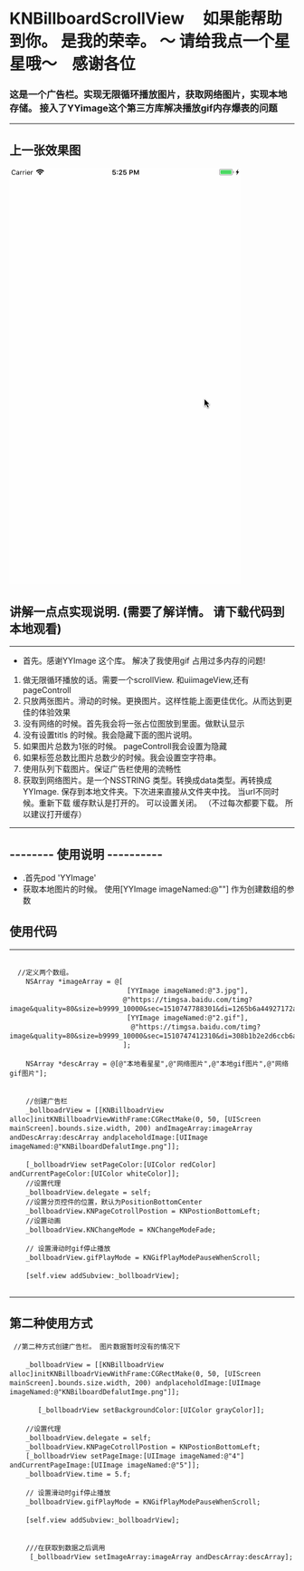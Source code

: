 
# KNBillboardScrollView     如果能帮助到你。 是我的荣幸。 ～ 请给我点一个星星哦～    感谢各位

### 这是一个广告栏。实现无限循环播放图片，获取网络图片，实现本地存储。 接入了YYimage这个第三方库解决播放gif内存爆表的问题  


----
## 上一张效果图

![](https://github.com/krystalName/KNBillboardScrollView/blob/master/billboardView.gif)

## 讲解一点点实现说明. (需要了解详情。 请下载代码到本地观看)

-----
+ 首先。感谢YYImage 这个库。 解决了我使用gif 占用过多内存的问题!
1. 做无限循环播放的话。需要一个scrollView. 和uiimageView,还有pageControll
2. 只放两张图片。滑动的时候。更换图片。这样性能上面更佳优化。从而达到更佳的体验效果
3. 没有网络的时候。首先我会将一张占位图放到里面。做默认显示
4. 没有设置titls 的时候。我会隐藏下面的图片说明。
5. 如果图片总数为1张的时候。 pageControll我会设置为隐藏 
6. 如果标签总数比图片总数少的时候。我会设置空字符串。
7. 使用队列下载图片。保证广告栏使用的流畅性
8. 获取到网络图片。是一个NSSTRING 类型。转换成data类型。再转换成YYImage. 保存到本地文件夹。下次进来直接从文件夹中找。 当url不同时候。重新下载
缓存默认是打开的。 可以设置关闭。 （不过每次都要下载。 所以建议打开缓存）
----

## -------- 使用说明 ----------

+ .首先pod 'YYImage'
+ 获取本地图片的时候。 使用[YYImage imageNamed:@""] 作为创建数组的参数

## 使用代码
----- 
``` objc

  //定义两个数组。
    NSArray *imageArray = @[
                             [YYImage imageNamed:@"3.jpg"],
                            @"https://timgsa.baidu.com/timg?image&quality=80&size=b9999_10000&sec=1510747788301&di=1265b6a44927172a90f3bebcf088ab02&imgtype=0&src=http%3A%2F%2Fh.hiphotos.baidu.com%2Fimage%2Fpic%2Fitem%2F5243fbf2b2119313373b1edd6f380cd791238d67.jpg",
                             [YYImage imageNamed:@"2.gif"],
                              @"https://timgsa.baidu.com/timg?image&quality=80&size=b9999_10000&sec=1510747412310&di=308b1b2e2d6ccb6a35796275fc185eaf&imgtype=0&src=http%3A%2F%2Fimg.zcool.cn%2Fcommunity%2F01f90e593a4ad4a8012193a3dcf03d.gif"
                            ];
    
    NSArray *descArray = @[@"本地看星星",@"网络图片",@"本地gif图片",@"网络gif图片"];
    
    
    //创建广告栏
    _bollboadrView = [[KNBillboadrView alloc]initKNBillboadrViewWithFrame:CGRectMake(0, 50, [UIScreen mainScreen].bounds.size.width, 200) andImageArray:imageArray andDescArray:descArray andplaceholdImage:[UIImage imageNamed:@"KNBilboardDefalutImge.png"]];
    
    [_bollboadrView setPageColor:[UIColor redColor] andCurrentPageColor:[UIColor whiteColor]];
    //设置代理
    _bollboadrView.delegate = self;
    //设置分页控件的位置，默认为PositionBottomCenter
    _bollboadrView.KNPageCotrollPostion = KNPostionBottomLeft;
    //设置动画
    _bollboadrView.KNChangeMode = KNChangeModeFade;
    
    // 设置滑动时gif停止播放
    _bollboadrView.gifPlayMode = KNGifPlayModePauseWhenScroll;
    
    [self.view addSubview:_bollboadrView];
    
```
-----

## 第二种使用方式

``` objc
 //第二种方式创建广告栏。 图片数据暂时没有的情况下
  
    _bollboadrView = [[KNBillboadrView alloc]initKNBillboadrViewWithFrame:CGRectMake(0, 50, [UIScreen mainScreen].bounds.size.width, 200) andplaceholdImage:[UIImage imageNamed:@"KNBilboardDefalutImge.png"]];
     
       [_bollboadrView setBackgroundColor:[UIColor grayColor]];
    
    //设置代理
    _bollboadrView.delegate = self;
    _bollboadrView.KNPageCotrollPostion = KNPostionBottomLeft;
    [_bollboadrView setPageImage:[UIImage imageNamed:@"4"] andCurrentPageImage:[UIImage imageNamed:@"5"]];
    _bollboadrView.time = 5.f;
    
    // 设置滑动时gif停止播放
    _bollboadrView.gifPlayMode = KNGifPlayModePauseWhenScroll;
    
    [self.view addSubview:_bollboadrView];
    
    
    ///在获取到数据之后调用
     [_bollboadrView setImageArray:imageArray andDescArray:descArray];
     
```

